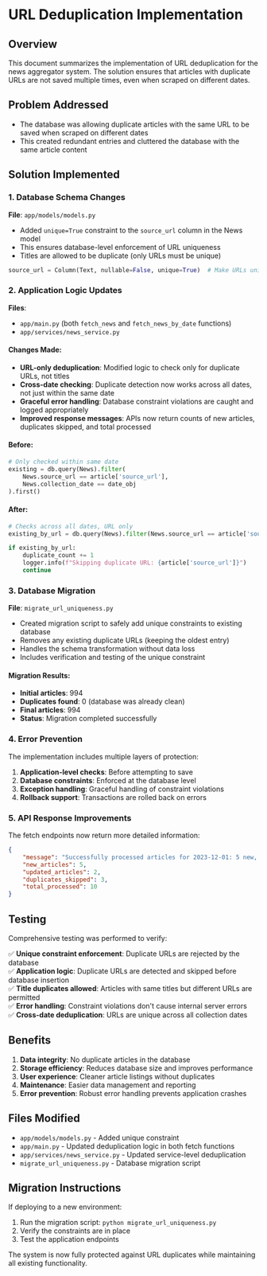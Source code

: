 # URL Deduplication Implementation

## Overview
This document summarizes the implementation of URL deduplication for the news aggregator system. The solution ensures that articles with duplicate URLs are not saved multiple times, even when scraped on different dates.

## Problem Addressed
- The database was allowing duplicate articles with the same URL to be saved when scraped on different dates
- This created redundant entries and cluttered the database with the same article content

## Solution Implemented

### 1. Database Schema Changes
**File**: `app/models/models.py`

- Added `unique=True` constraint to the `source_url` column in the News model
- This ensures database-level enforcement of URL uniqueness
- Titles are allowed to be duplicate (only URLs must be unique)

```python
source_url = Column(Text, nullable=False, unique=True)  # Make URLs unique
```

### 2. Application Logic Updates
**Files**: 
- `app/main.py` (both `fetch_news` and `fetch_news_by_date` functions)
- `app/services/news_service.py`

#### Changes Made:
- **URL-only deduplication**: Modified logic to check only for duplicate URLs, not titles
- **Cross-date checking**: Duplicate detection now works across all dates, not just within the same date
- **Graceful error handling**: Database constraint violations are caught and logged appropriately
- **Improved response messages**: APIs now return counts of new articles, duplicates skipped, and total processed

#### Before:
```python
# Only checked within same date
existing = db.query(News).filter(
    News.source_url == article['source_url'],
    News.collection_date == date_obj
).first()
```

#### After:
```python
# Checks across all dates, URL only
existing_by_url = db.query(News).filter(News.source_url == article['source_url']).first()

if existing_by_url:
    duplicate_count += 1
    logger.info(f"Skipping duplicate URL: {article['source_url']}")
    continue
```

### 3. Database Migration
**File**: `migrate_url_uniqueness.py`

- Created migration script to safely add unique constraints to existing database
- Removes any existing duplicate URLs (keeping the oldest entry)
- Handles the schema transformation without data loss
- Includes verification and testing of the unique constraint

#### Migration Results:
- **Initial articles**: 994
- **Duplicates found**: 0 (database was already clean)
- **Final articles**: 994
- **Status**: Migration completed successfully

### 4. Error Prevention
The implementation includes multiple layers of protection:

1. **Application-level checks**: Before attempting to save
2. **Database constraints**: Enforced at the database level
3. **Exception handling**: Graceful handling of constraint violations
4. **Rollback support**: Transactions are rolled back on errors

### 5. API Response Improvements
The fetch endpoints now return more detailed information:

```json
{
    "message": "Successfully processed articles for 2023-12-01: 5 new, 2 updated, 3 duplicates skipped",
    "new_articles": 5,
    "updated_articles": 2,
    "duplicates_skipped": 3,
    "total_processed": 10
}
```

## Testing
Comprehensive testing was performed to verify:

✅ **Unique constraint enforcement**: Duplicate URLs are rejected by the database  
✅ **Application logic**: Duplicate URLs are detected and skipped before database insertion  
✅ **Title duplicates allowed**: Articles with same titles but different URLs are permitted  
✅ **Error handling**: Constraint violations don't cause internal server errors  
✅ **Cross-date deduplication**: URLs are unique across all collection dates  

## Benefits
1. **Data integrity**: No duplicate articles in the database
2. **Storage efficiency**: Reduces database size and improves performance
3. **User experience**: Cleaner article listings without duplicates
4. **Maintenance**: Easier data management and reporting
5. **Error prevention**: Robust error handling prevents application crashes

## Files Modified
- `app/models/models.py` - Added unique constraint
- `app/main.py` - Updated deduplication logic in both fetch functions
- `app/services/news_service.py` - Updated service-level deduplication
- `migrate_url_uniqueness.py` - Database migration script

## Migration Instructions
If deploying to a new environment:

1. Run the migration script: `python migrate_url_uniqueness.py`
2. Verify the constraints are in place
3. Test the application endpoints

The system is now fully protected against URL duplicates while maintaining all existing functionality. 